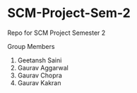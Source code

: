 # SCM-Project-Sem-2
Repo for SCM Project Semester 2 

Group Members

1) Geetansh Saini
2) Gaurav Aggarwal
3) Gaurav Chopra
4) Gaurav Kakran
